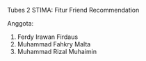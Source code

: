 Tubes 2 STIMA: Fitur Friend Recommendation

Anggota:
1. Ferdy Irawan Firdaus
2. Muhammad Fahkry Malta
3. Muhammad Rizal Muhaimin
